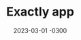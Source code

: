 ---
layout: default
title: Exactly app
date: 2023-03-01 -0300
tags: UI UX
image: /img/work/exactly.jpg
link: https://twitter.com/deadpine_xyz/status/1631379467909079061
---